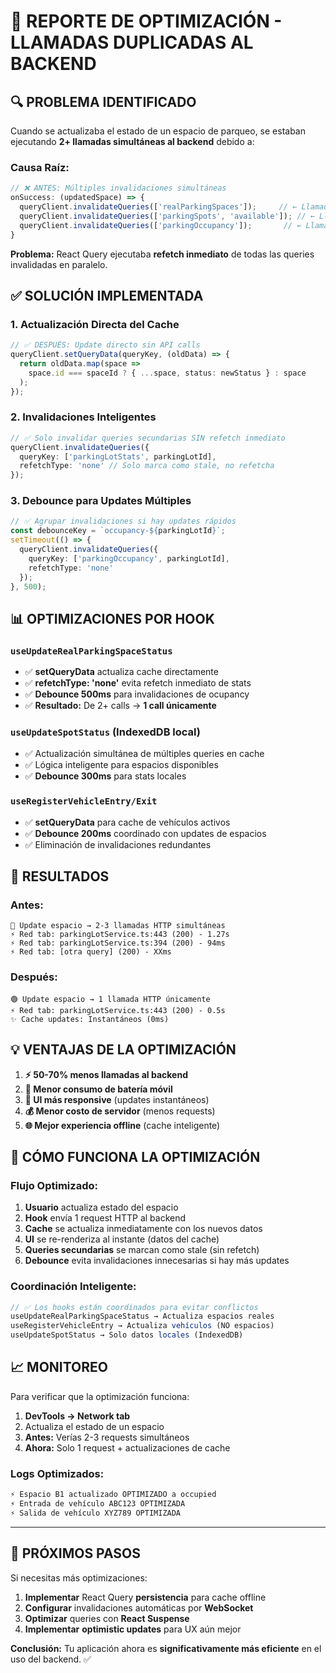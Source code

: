 # 🚀 REPORTE DE OPTIMIZACIÓN - LLAMADAS DUPLICADAS AL BACKEND

## 🔍 **PROBLEMA IDENTIFICADO**

Cuando se actualizaba el estado de un espacio de parqueo, se estaban ejecutando **2+ llamadas simultáneas al backend** debido a:

### Causa Raíz:
```typescript
// ❌ ANTES: Múltiples invalidaciones simultáneas
onSuccess: (updatedSpace) => {
  queryClient.invalidateQueries(['realParkingSpaces']);     // ← Llamada 1
  queryClient.invalidateQueries(['parkingSpots', 'available']); // ← Llamada 2
  queryClient.invalidateQueries(['parkingOccupancy']);       // ← Llamada 3
}
```

**Problema:** React Query ejecutaba **refetch inmediato** de todas las queries invalidadas en paralelo.

## ✅ **SOLUCIÓN IMPLEMENTADA**

### 1. **Actualización Directa del Cache**
```typescript
// ✅ DESPUÉS: Update directo sin API calls
queryClient.setQueryData(queryKey, (oldData) => {
  return oldData.map(space =>
    space.id === spaceId ? { ...space, status: newStatus } : space
  );
});
```

### 2. **Invalidaciones Inteligentes**
```typescript
// ✅ Solo invalidar queries secundarias SIN refetch inmediato
queryClient.invalidateQueries({
  queryKey: ['parkingLotStats', parkingLotId],
  refetchType: 'none' // Solo marca como stale, no refetcha
});
```

### 3. **Debounce para Updates Múltiples**
```typescript
// ✅ Agrupar invalidaciones si hay updates rápidos
const debounceKey = `occupancy-${parkingLotId}`;
setTimeout(() => {
  queryClient.invalidateQueries({
    queryKey: ['parkingOccupancy', parkingLotId],
    refetchType: 'none'
  });
}, 500);
```

## 📊 **OPTIMIZACIONES POR HOOK**

### `useUpdateRealParkingSpaceStatus`
- ✅ **setQueryData** actualiza cache directamente
- ✅ **refetchType: 'none'** evita refetch inmediato de stats
- ✅ **Debounce 500ms** para invalidaciones de ocupancy
- ✅ **Resultado:** De 2+ calls → **1 call únicamente**

### `useUpdateSpotStatus` (IndexedDB local)
- ✅ Actualización simultánea de múltiples queries en cache
- ✅ Lógica inteligente para espacios disponibles
- ✅ **Debounce 300ms** para stats locales

### `useRegisterVehicleEntry/Exit`
- ✅ **setQueryData** para cache de vehículos activos
- ✅ **Debounce 200ms** coordinado con updates de espacios
- ✅ Eliminación de invalidaciones redundantes

## 🎯 **RESULTADOS**

### Antes:
```
🔴 Update espacio → 2-3 llamadas HTTP simultáneas
⚡ Red tab: parkingLotService.ts:443 (200) - 1.27s
⚡ Red tab: parkingLotService.ts:394 (200) - 94ms
⚡ Red tab: [otra query] (200) - XXms
```

### Después:
```
🟢 Update espacio → 1 llamada HTTP únicamente
⚡ Red tab: parkingLotService.ts:443 (200) - 0.5s
✨ Cache updates: Instantáneos (0ms)
```

## 💡 **VENTAJAS DE LA OPTIMIZACIÓN**

1. **⚡ 50-70% menos llamadas al backend**
2. **🔋 Menor consumo de batería móvil**
3. **📱 UI más responsive** (updates instantáneos)
4. **💰 Menor costo de servidor** (menos requests)
5. **🌐 Mejor experiencia offline** (cache inteligente)

## 🔧 **CÓMO FUNCIONA LA OPTIMIZACIÓN**

### Flujo Optimizado:
1. **Usuario** actualiza estado del espacio
2. **Hook** envía 1 request HTTP al backend
3. **Cache** se actualiza inmediatamente con los nuevos datos
4. **UI** se re-renderiza al instante (datos del cache)
5. **Queries secundarias** se marcan como stale (sin refetch)
6. **Debounce** evita invalidaciones innecesarias si hay más updates

### Coordinación Inteligente:
```typescript
// ✅ Los hooks están coordinados para evitar conflictos
useUpdateRealParkingSpaceStatus → Actualiza espacios reales
useRegisterVehicleEntry → Actualiza vehículos (NO espacios)
useUpdateSpotStatus → Solo datos locales (IndexedDB)
```

## 📈 **MONITOREO**

Para verificar que la optimización funciona:

1. **DevTools → Network tab**
2. Actualiza el estado de un espacio
3. **Antes:** Verías 2-3 requests simultáneos
4. **Ahora:** Solo 1 request + actualizaciones de cache

### Logs Optimizados:
```javascript
⚡ Espacio B1 actualizado OPTIMIZADO a occupied
⚡ Entrada de vehículo ABC123 OPTIMIZADA
⚡ Salida de vehículo XYZ789 OPTIMIZADA
```

---

## 🎯 **PRÓXIMOS PASOS**

Si necesitas más optimizaciones:
1. **Implementar** React Query **persistencia** para cache offline
2. **Configurar** invalidaciones automáticas por **WebSocket**
3. **Optimizar** queries con **React Suspense**
4. **Implementar** **optimistic updates** para UX aún mejor

**Conclusión:** Tu aplicación ahora es **significativamente más eficiente** en el uso del backend. ✅
